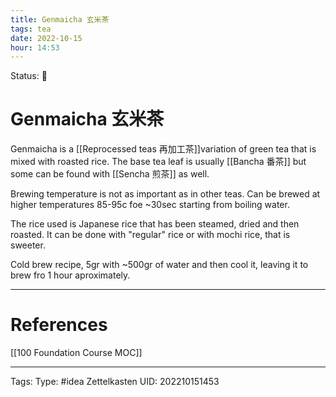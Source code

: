 ```yaml
---
title: Genmaicha 玄米茶
tags: tea
date: 2022-10-15
hour: 14:53
---
```

Status: 🌱
# Genmaicha 玄米茶

Genmaicha is a [[Reprocessed teas 再加工茶]]variation of green tea that is mixed with roasted rice. The base tea leaf is usually [[Bancha 番茶]] but some can be found with [[Sencha 煎茶]] as well.

Brewing temperature is not as important as in other teas. Can be brewed at higher temperatures 85-95c foe ~30sec starting from boiling water.

The rice used is Japanese rice that has been steamed, dried and then roasted. It can be done with "regular" rice or with mochi rice, that is sweeter.


Cold brew recipe, 5gr with ~500gr of water and then cool it, leaving it to brew fro 1 hour aproximately.






---
# References
[[100 Foundation Course MOC]]

---
Tags:
Type: #idea
Zettelkasten UID: 202210151453

